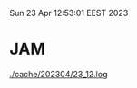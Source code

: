 Sun 23 Apr 12:53:01 EEST 2023
# JAM
<a href='./cache/202304/23_12.log'>./cache/202304/23_12.log</a>

